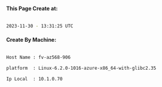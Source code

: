 
   
#### This Page Create at:

```bash

2023-11-30 - 13:31:25 UTC

```

#### Create By Machine:

```bash

Host Name : fv-az568-906

platform  : Linux-6.2.0-1016-azure-x86_64-with-glibc2.35

Ip Local  : 10.1.0.70

```

